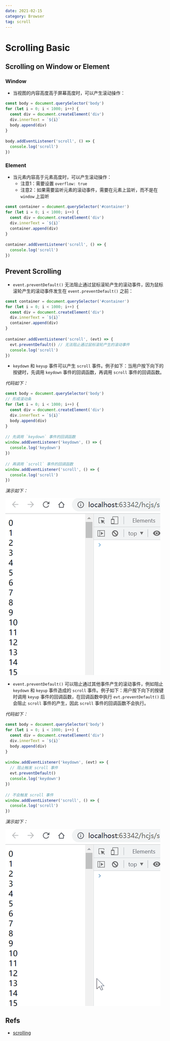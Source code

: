 ```yaml
---
date: 2021-02-15
category: Browser
tag: scroll
---
```


# Scrolling Basic

## Scrolling on Window or Element

### Window

- 当视图的内容高度高于屏幕高度时，可以产生滚动操作：

```js
const body = document.querySelector('body')
for (let i = 0; i < 1000; i++) {
  const div = document.createElement('div')
  div.innerText = `${i}`
  body.append(div)
}

body.addEventListener('scroll', () => {
  console.log('scroll')
})
```

### Element

- 当元素内容高于元素高度时，可以产生滚动操作：
  - 注意1：需要设置 `overflow: true`
  - 注意2：如果需要监听元素的滚动事件，需要在元素上监听，而不是在 `window` 上监听

```js
const container = document.querySelector('#container')
for (let i = 0; i < 1000; i++) {
  const div = document.createElement('div')
  div.innerText = `${i}`
  container.append(div)
}

container.addEventListener('scroll', () => {
  console.log('scroll')
})
```

## Prevent Scrolling

- `event.preventDefault()` 无法阻止通过鼠标滚轮产生的滚动事件，因为鼠标滚轮产生的滚动事件发生在 `event.preventDefault()` 之前：

```js
const container = document.querySelector('#container')
for (let i = 0; i < 1000; i++) {
  const div = document.createElement('div')
  div.innerText = `${i}`
  container.append(div)
}

container.addEventListener('scroll', (evt) => {
  evt.preventDefault() // 无法阻止通过鼠标滚轮产生的滚动事件
  console.log('scroll')
})
```

- `keydown` 和 `keyup` 事件可以产生 `scroll` 事件。例子如下：当用户按下向下的按键时，先调用 `keydown` 事件的回调函数，再调用 `scroll` 事件的回调函数。

_代码如下：_

```js
const body = document.querySelector('body')
// 形成滚动条
for (let i = 0; i < 1000; i++) {
  const div = document.createElement('div')
  div.innerText = `${i}`
  body.append(div)
}

// 先调用 `keydown` 事件的回调函数
window.addEventListener('keydown', () => {
  console.log('keydown')
})

// 再调用 `scroll` 事件的回调函数
window.addEventListener('scroll', () => {
  console.log('scroll')
})
```

_演示如下：_

![keydown event generates scroll event](./images/keydown_event_generates_scroll_event.gif)

- `event.preventDefault()` 可以阻止通过其他事件产生的滚动事件，例如阻止 `keydown` 和 `keyup` 事件造成的 `scroll` 事件。例子如下：用户按下向下的按键时调用 `keyup` 事件的回调函数，在回调函数中执行 `evt.preventDefault()` 后会阻止 `scroll` 事件的产生，因此 `scroll` 事件的回调函数不会执行。

_代码如下：_

```js
const body = document.querySelector('body')
for (let i = 0; i < 1000; i++) {
  const div = document.createElement('div')
  div.innerText = `${i}`
  body.append(div)
}

window.addEventListener('keydown', (evt) => {
  // 阻止触发 scroll 事件
  evt.preventDefault()
  console.log('keydown')
})

// 不会触发 scroll 事件
window.addEventListener('scroll', () => {
  console.log('scroll')
})
```

_演示如下：_

![prevent scroll event](./images/prevent_scroll_event.gif)

## Refs

- [scrolling](https://javascript.info/onscroll)
